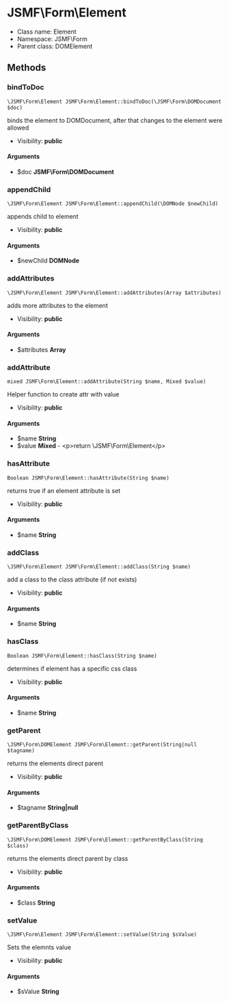 JSMF\Form\Element
===============






* Class name: Element
* Namespace: JSMF\Form
* Parent class: DOMElement







Methods
-------


### bindToDoc

    \JSMF\Form\Element JSMF\Form\Element::bindToDoc(\JSMF\Form\DOMDocument $doc)

binds the element to DOMDocument, after that changes to the element were allowed



* Visibility: **public**


#### Arguments
* $doc **JSMF\Form\DOMDocument**



### appendChild

    \JSMF\Form\Element JSMF\Form\Element::appendChild(\DOMNode $newChild)

appends child to element



* Visibility: **public**


#### Arguments
* $newChild **DOMNode**



### addAttributes

    \JSMF\Form\Element JSMF\Form\Element::addAttributes(Array $attributes)

adds more attributes to the element



* Visibility: **public**


#### Arguments
* $attributes **Array**



### addAttribute

    mixed JSMF\Form\Element::addAttribute(String $name, Mixed $value)

Helper function to create attr with value



* Visibility: **public**


#### Arguments
* $name **String**
* $value **Mixed** - &lt;p&gt;return \JSMF\Form\Element&lt;/p&gt;



### hasAttribute

    Boolean JSMF\Form\Element::hasAttribute(String $name)

returns true if an element attribute is set



* Visibility: **public**


#### Arguments
* $name **String**



### addClass

    \JSMF\Form\Element JSMF\Form\Element::addClass(String $name)

add a class to the class attribute (if not exists)



* Visibility: **public**


#### Arguments
* $name **String**



### hasClass

    Boolean JSMF\Form\Element::hasClass(String $name)

determines if element has a specific css class



* Visibility: **public**


#### Arguments
* $name **String**



### getParent

    \JSMF\Form\DOMElement JSMF\Form\Element::getParent(String|null $tagname)

returns the elements direct parent



* Visibility: **public**


#### Arguments
* $tagname **String|null**



### getParentByClass

    \JSMF\Form\DOMElement JSMF\Form\Element::getParentByClass(String $class)

returns the elements direct parent by class



* Visibility: **public**


#### Arguments
* $class **String**



### setValue

    \JSMF\Form\Element JSMF\Form\Element::setValue(String $sValue)

Sets the elemnts value



* Visibility: **public**


#### Arguments
* $sValue **String**


